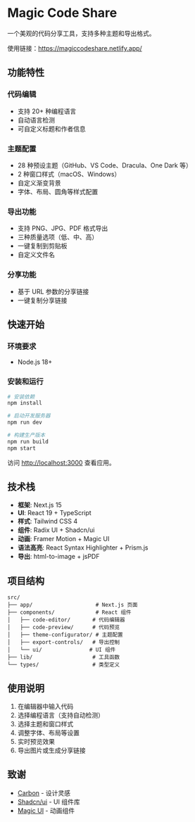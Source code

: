 # Magic Code Share

一个美观的代码分享工具，支持多种主题和导出格式。

使用链接：https://magiccodeshare.netlify.app/

## 功能特性

### 代码编辑

- 支持 20+ 种编程语言
- 自动语言检测
- 可自定义标题和作者信息

### 主题配置

- 28 种预设主题（GitHub、VS Code、Dracula、One Dark 等）
- 2 种窗口样式（macOS、Windows）
- 自定义渐变背景
- 字体、布局、圆角等样式配置

### 导出功能

- 支持 PNG、JPG、PDF 格式导出
- 三种质量选项（低、中、高）
- 一键复制到剪贴板
- 自定义文件名

### 分享功能

- 基于 URL 参数的分享链接
- 一键复制分享链接

## 快速开始

### 环境要求

- Node.js 18+

### 安装和运行

```bash
# 安装依赖
npm install

# 启动开发服务器
npm run dev

# 构建生产版本
npm run build
npm start
```

访问 [http://localhost:3000](http://localhost:3000) 查看应用。

## 技术栈

- **框架**: Next.js 15
- **UI**: React 19 + TypeScript
- **样式**: Tailwind CSS 4
- **组件**: Radix UI + Shadcn/ui
- **动画**: Framer Motion + Magic UI
- **语法高亮**: React Syntax Highlighter + Prism.js
- **导出**: html-to-image + jsPDF

## 项目结构

```
src/
├── app/                    # Next.js 页面
├── components/             # React 组件
│   ├── code-editor/       # 代码编辑器
│   ├── code-preview/      # 代码预览
│   ├── theme-configurator/ # 主题配置
│   ├── export-controls/   # 导出控制
│   └── ui/               # UI 组件
├── lib/                   # 工具函数
└── types/                 # 类型定义
```

## 使用说明

1. 在编辑器中输入代码
2. 选择编程语言（支持自动检测）
3. 选择主题和窗口样式
4. 调整字体、布局等设置
5. 实时预览效果
6. 导出图片或生成分享链接

## 致谢

- [Carbon](https://carbon.now.sh) - 设计灵感
- [Shadcn/ui](https://ui.shadcn.com) - UI 组件库
- [Magic UI](https://magicui.design) - 动画组件
